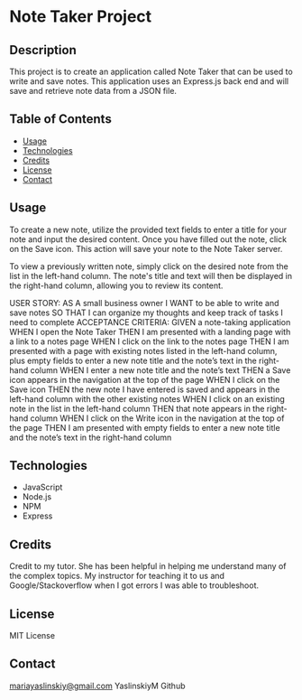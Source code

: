 # Note Taker Project

## Description
This project  is to create an application called Note Taker that can be used to write and save notes. This application uses an Express.js back end and will save and retrieve note data from a JSON file.

## Table of Contents

- [Usage](#usage)
- [Technologies](#Technologies)
- [Credits](#credits)
- [License](#license)
- [Contact](#Contact)

## Usage
To create a new note, utilize the provided text fields to enter a title for your note and input the desired content. Once you have filled out the note, click on the Save icon. This action will save your note to the Note Taker server.

To view a previously written note, simply click on the desired note from the list in the left-hand column. The note's title and text will then be displayed in the right-hand column, allowing you to review its content.

USER STORY: AS A small business owner
I WANT to be able to write and save notes
SO THAT I can organize my thoughts and keep track of tasks I need to complete
ACCEPTANCE CRITERIA: GIVEN a note-taking application
WHEN I open the Note Taker
THEN I am presented with a landing page with a link to a notes page
WHEN I click on the link to the notes page
THEN I am presented with a page with existing notes listed in the left-hand column, plus empty fields to enter a new note title and the note’s text in the right-hand column
WHEN I enter a new note title and the note’s text
THEN a Save icon appears in the navigation at the top of the page
WHEN I click on the Save icon
THEN the new note I have entered is saved and appears in the left-hand column with the other existing notes
WHEN I click on an existing note in the list in the left-hand column
THEN that note appears in the right-hand column
WHEN I click on the Write icon in the navigation at the top of the page
THEN I am presented with empty fields to enter a new note title and the note’s text in the right-hand column

## Technologies

- JavaScript
- Node.js
- NPM
- Express

## Credits
Credit to my tutor. She has been helpful in helping me understand many of the complex topics. My instructor for teaching it to us and Google/Stackoverflow when I got errors I was able to troubleshoot.
## License
MIT License

## Contact
mariayaslinskiy@gmail.com
YaslinskiyM Github